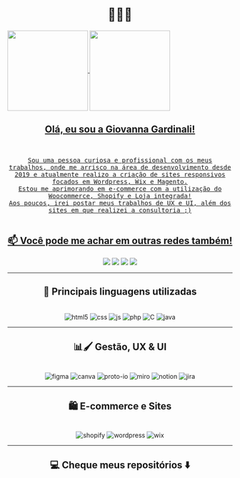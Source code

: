 <h1 align="center"> 👩🏻‍💻 </h1>
<!--
  costrução do dados estáticos, com principais linguagens e logs no git com modo dark e light
-->
<div>
  <a href="https://github.com/GioGardinali">
<picture>
  <source
    srcset="https://github-readme-stats.vercel.app/api?username=GioGardinali&show_icons=true&theme=dracula"
    media="(prefers-color-scheme: dark)"
  />
  <source
    srcset="https://github-readme-stats.vercel.app/api?username=GioGardinali&show_icons=true&theme=moltack&border_color=86092c"
    media="(prefers-color-scheme: light), (prefers-color-scheme: no-preference)"
  />
  <img height=180em align="center" src="https://github-readme-stats.vercel.app/api?username=GioGardinali&show_icons=true" />
</picture>
<picture>
  <source
    srcset="https://github-readme-stats.vercel.app/api/top-langs?username=GioGardinali&layout=compact&langs_count=8&card_width=320&theme=dracula"
    media="(prefers-color-scheme: dark)"
  />
  <source
    srcset="https://github-readme-stats.vercel.app/api/top-langs?username=GioGardinali&layout=compact&langs_count=8&theme=moltack&border_color=86092c"
    media="(prefers-color-scheme: light), (prefers-color-scheme: no-preference)"
  />
  <img height=180em align="center" src="https://github-readme-stats.vercel.app/api/top-langs?username=GioGardinali&layout=compact&langs_count=8" />
</picture>
</div>
<!--
  costrução do dados estáticos, com principais linguagens e logs no git com modo dark e light
-->
  <h2 align="center"> Olá, eu sou a Giovanna Gardinali!</h2> <br>
<p align="center">
  <samp>Sou uma pessoa curiosa e profissional com os meus trabalhos, onde me arrisco na área de desenvolvimento desde 2019 e atualmente realizo a criação de sites responsivos focados em Wordpress, Wix e Magento.<br>
Estou me aprimorando em e-commerce com a utilização do Woocommerce, Shopify e Loja integrada!<br>
Aos poucos, irei postar meus trabalhos de UX e UI, além dos sites em que realizei a consultoria ;)
  </samp>
  <br> <br>
</p>
<h2  align="center">📫 Você pode me achar em outras redes também!</h2>
<div align="center" style="display:inline_block"> 
  <a href="https://instagram.com/giogardinali" target="_blank"><img src="https://img.shields.io/badge/-Instagram-%23E4405F?style=for-the-badge&logo=instagram&logoColor=white" target="_blank"></a>
 <a href="https://discord.gg/Gardinali#9602" target="_blank"><img src="https://img.shields.io/badge/Discord-7289DA?style=for-the-badge&logo=discord&logoColor=white" target="_blank"></a> 
  <a href = "mailto:giovannagardinali11@gmail.com"><img src="https://img.shields.io/badge/-Gmail-%23333?style=for-the-badge&logo=gmail&logoColor=white" target="_blank"></a>
  <a href="https://www.linkedin.com/in/giovanna-gardinali/" target="_blank"><img src="https://img.shields.io/badge/Gmail-D14836?style=for-the-badge&logo=gmail&logoColor=white" target="_blank"></a> 
  
</div>

<hr>

<h2 align="center"> 🔭 Principais linguagens utilizadas</h2>
<div align="center" style="display:inline_block"><br/>
    <img align="center" alt="html5" src="https://img.shields.io/badge/HTML5-E34F26?style=for-the-badge&logo=html5&logoColor=white"/>
    <img align="center" alt="css" src="https://img.shields.io/badge/CSS3-1572B6?style=for-the-badge&logo=css3&logoColor=white"/>
    <img align="center" alt="js" src="https://img.shields.io/badge/JavaScript-F7DF1E?style=for-the-badge&logo=javascript&logoColor=black"/>
      <img align="center" alt="php" src="https://img.shields.io/badge/PHP-777BB4?style=for-the-badge&logo=php&logoColor=white"/>
      <img align="center" alt="C" src="https://img.shields.io/badge/C-00599C?style=for-the-badge&logo=c&logoColor=white"/>
        <img align="center" alt="java" src="https://img.shields.io/badge/Java-ED8B00?style=for-the-badge&logo=openjdk&logoColor=white"/>
</div>
<hr>
<h2 align="center"> 📊🖌️ Gestão, UX & UI</h2>
<div align="center" style="display:inline_block"><br/>
    <img align="center" alt="figma" src="https://img.shields.io/badge/Figma-F24E1E?style=for-the-badge&logo=figma&logoColor=white"/>
    <img align="center" alt="canva" src="https://img.shields.io/badge/Canva-%2300C4CC.svg?&style=for-the-badge&logo=Canva&logoColor=white"/>
    <img align="center" alt="proto-io" src="https://img.shields.io/badge/Proto.io-161637?style=for-the-badge&logo=proto.io&logoColor=00e5ff"/>
      <img align="center" alt="miro" src="https://img.shields.io/badge/Miro-F7C922?style=for-the-badge&logo=Miro&logoColor=050036"/>
      <img align="center" alt="notion" src="https://img.shields.io/badge/Notion-000000?style=for-the-badge&logo=notion&logoColor=white"/>
        <img align="center" alt="jira" src="https://img.shields.io/badge/Jira-0052CC?style=for-the-badge&logo=Jira&logoColor=white"/>
</div>
<hr>
<h2 align="center"> 🛍️ E-commerce e Sites</h2>
<div align="center" style="display:inline_block"><br/>
    <img align="center" alt="shopify" src="https://img.shields.io/badge/shopify-8DB543?style=for-the-badge&logo=Shopify&logoColor=white"/>
    <img align="center" alt="wordpress" src="https://img.shields.io/badge/Wordpress-21759B?style=for-the-badge&logo=wordpress&logoColor=white"/>
    <img align="center" alt="wix" src="https://img.shields.io/badge/Wix-000?style=for-the-badge&logo=wix&logoColor=white"/>
</div>

<hr>

<h2  align="center">💻 Cheque meus repositórios ⬇️ </h2>


